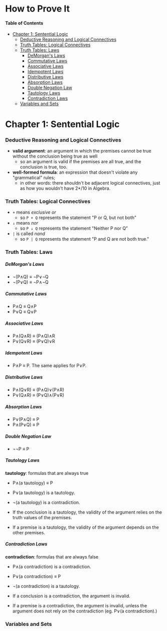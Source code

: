 # How to Prove It

#### Table of Contents
* [Chapter 1: Sentential Logic](#chapter-1-sentential-logic)
    - [Deductive Reasoning and Logical Connectives](#deductive-reasoning-and-logical-connectives)
    - [Truth Tables: Logical Connectives](#truth-tables-logical-connectives)
    - [Truth Tables: Laws](#truth-tables-laws)
        + [DeMorgan's Laws](#demorgans-laws)
        + [Commutative Laws](#commutative-laws)
        + [Associative Laws](#associative-laws)
        + [Idempotent Laws](#idempotent-laws)
        + [Distributive Laws](#distributive-laws)
        + [Absorption Laws](#absorption-laws)
        + [Double Negation Law](#double-negation-law)
        + [Tautology Laws](#tautology-laws)
        + [Contradiction Laws](#contradiction-laws)
    - [Variables and Sets](#variables-and-sets)



# Chapter 1: Sentential Logic

### Deductive Reasoning and Logical Connectives

* __valid argument__: an argument in which the premises cannot be true without the conclusion being true as well
    - so an argument is valid if the premises are all true, and the conclusion is true, too.
* __well-formed formula__: an expression that doesn't violate any "grammatical" rules;
    - in other words: there shouldn't be adjacent logical connectives, just as how you wouldn't have 2*/10 in Algebra. 

### Truth Tables: Logical Connectives

* `+` means _exclusive or_
    - so `P + Q` represents the statement "P or Q, but not both"
* `↓` means _nor_
    - so `P ↓ Q` represents the statement "Neither P nor Q"
* `|` is called _nand_
    - so `P | Q` represents the statement "P and Q are not both true."

### Truth Tables: Laws

##### DeMorgan's Laws

* ¬(P∧Q) ≡ ¬P∨¬Q
* ¬(P∨Q) ≡ ¬P∧¬Q

##### Commutative Laws

* P∧Q ≡ Q∧P
* P∨Q ≡ Q∨P

##### Associative Laws

* P∧(Q∧R) ≡ (P∧Q)∧R
* P∨(Q∨R) ≡ (P∨Q)∨R

##### Idempotent Laws

* P∧P ≡ P. The same applies for P∨P.

##### Distributive Laws

* P∧(Q∨R) ≡ (P∧Q)∨(P∧R)
* P∨(Q∧R) ≡ (P∨Q)∧(P∨R)

##### Absorption Laws

* P∨(P∧Q) ≡ P
* P∧(P∨Q) ≡ P

##### Double Negation Law

* ¬¬P ≡ P

##### Tautology Laws

__tautology__: formulas that are always true

* P∧(a tautology) ≡ P
* P∨(a tautology) is a tautology.
* ¬(a tautology) is a contradiction.

* If the conclusion is a tautology, the validity of the argument relies on the truth values of the premises.
* If a premise is a tautology, the validity of the argument depends on the other premises.

##### Contradiction Laws

__contradiction__: formulas that are always false

* P∧(a contradiction) is a contradiction.
* P∨(a contradiction) ≡ P
* ¬(a contradiction) is a tautology.

* If a conclusion is a contradiction, the argument is invalid.
* If a premise is a contradiction, the argument is invalid, unless the argument does not rely on the contradiction (eg. P∨(a contradiction).)


### Variables and Sets

